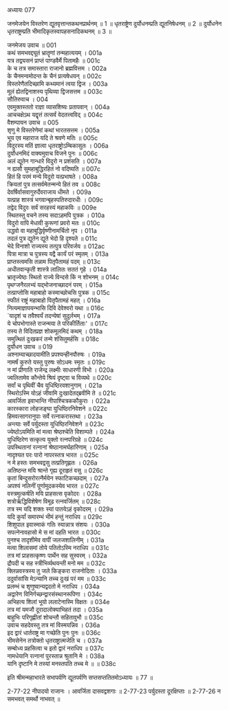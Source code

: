 अध्यायः 077

जनमेजयेन विस्तरेण द्यूतवृत्तान्तकथनप्रार्थनम् ॥ 1 ॥ धृतराष्ट्रेण दुर्योधनम्प्रति द्यूतनिषेधनम् ॥ 2 ॥ दुर्योधनेन धृतराष्ट्रम्प्रति भीमादिकृतस्वापहसनादिकथनम् ॥ 3 ॥

जनमेजय उवाच ॥	001  
कथं समभवद्द्यूतं भ्रातॄणां तन्महात्ययम् ।	001a  
यत्र तद्व्यसनं प्राप्तं पाण्डवैर्मे पितामहैः ॥	001c  
के च तत्र समास्तारा राजानो ब्रह्मवित्तम ।	002a  
के चैनमन्वमोदन्त के चैनं प्रत्यषेधयन् ॥	002c  
विस्तरेणैतदिच्छामि कथ्यमानं त्वया द्विज ।	003a  
मूलं ह्येतद्विनाशस्य पृथिव्या द्विजसत्तम ॥	003c  
सौतिरुवाच ।	004  
एवमुक्तस्ततो राज्ञा व्यासशिष्यः प्रतापवान् ।	004a  
आचचक्षेऽथ यद्वृत्तं तत्सर्वं वेदतत्त्वविद् ॥	004c  
वैशम्पायन उवाच ॥	005  
शृणु मे विस्तरेणेमां कथां भारतसत्तम ।	005a  
भूय एव महाराज यदि ते श्रवणे मतिः ॥	005c  
विदुरस्य मतिं ज्ञात्वा धृतराष्ट्रोऽम्बिकासुतः ।	006a  
दुर्योधनमिदं वाक्यमुवाच विजने पुनः ॥	006c  
अलं द्यूतेन गान्धारे विदुरो न प्रशंसति ।	007a  
न ह्यसौ सुमहाबुद्धिरहितं नो वदिष्यति ॥	007c  
हितं हि परमं मन्ये विदुरो यत्प्रभाषते ।	008a  
क्रियतां पुत्र तत्सर्वमेतन्मन्ये हितं तव ॥	008c  
देवर्षिर्वासवागुरुर्देवराजाय धीमते ।	009a  
यत्प्राह शास्त्रं भगवान्बृहस्पतिरुदारधीः ।	009c  
तद्वेद विदुरः सर्वं सरहस्यं महाकविः ॥	009e  
स्थितस्तु वचने तस्य सदाऽहमपि पुत्रक ।	010a  
विदुरो वापि मेधावी कुरूणां प्रवरो मतः ॥	010c  
उद्धवो वा महाबुद्धिर्वृष्णीनामर्चितो नृप ।	011a  
तदलं पुत्र द्यूतेन द्यूते भेदो हि दृश्यते ॥	011c  
भेदे विनाशो राज्यस्य तत्पुत्र परिवर्जय ॥	012ac  
पित्रा मात्रा च पुत्रस्य यद्वै कार्यं परं स्मृतम् ।	013a  
प्राप्तस्त्वमसि तन्नाम पितृपैतामहं पदम् ॥	013c  
अधीतवान्कृती शास्त्रे लालितः सततं गृहे ।	014a  
भ्रातृज्येष्ठः स्थितो राज्ये विन्दसे किं न शोभनम् ॥	014c  
पृथग्जनैरलभ्यं यद्भोजनाच्छादनं परम् ।	015a  
तत्प्राप्तोसि महाबाहो कस्माच्छोचसि पुत्रक ॥	015c  
स्फीतं राष्ट्रं महाबाहो पितृपैतामहं महत् ।	016a  
नित्यमाज्ञापयन्भासि दिवि देवेश्वरो यथा ॥	016c  
`यादृशं च तवैश्वर्यं तदन्येषां सुदुर्लभम् ।	017a  
ये चोपभोगास्ते राजन्मया ते परिकीर्तिताः' ॥	017c  
तस्य ते विदितप्रज्ञ शोकमूलमिदं कथम् ।	018a  
समुत्थितं दुःखकरं तन्मे शंसितुमर्हसि ॥	018c  
दुर्योधन उवाच ॥	019  
अश्नाम्याच्छादयामीति प्रपश्यन्हीनपौरुषः ।	019a  
नामर्षं कुरुते यस्तु पुरुषः सोऽधमः स्मृतः ॥	019c  
न मां प्रीणाति राजेन्द्र लक्ष्मीः साधारणी विभो ।	020a  
ज्वलितामेव कौन्तेये श्रियं दृष्ट्वा च विव्यथे ॥	020c  
सर्वां च पृथिवीं चैव युधिष्ठिरवशानुगाम् ।	021a  
स्थिरोऽस्मि योऽहं जीवामि दुःखादेतद्ब्रवीमि ते ॥	021c  
आवर्जिता इवाभान्ति नीपाश्चित्रककौकुराः ।	022a  
कारस्कारा लोहजङ्घा युधिष्ठिरनिवेशने ॥	022c  
हिमवत्सागरानुपाः सर्वे रत्नाकरास्तथा ।	023a  
अन्त्याः सर्वे पर्युदस्ता युधिष्ठिरनिवेशने ॥	023c  
ज्येष्ठोऽयमिति मां मत्वा श्रेष्ठश्चेति विशाम्पते ।	024a  
युधिष्ठिरेण सत्कृत्य युक्तो रत्नपरिग्रहे ॥	024c  
उपस्थितानां रत्नानां श्रेष्ठानामर्घहारिणाम् ।	025a  
नादृश्यत परः पारो नापरस्तत्र भारत ॥	025c  
न मे हस्तः समभवद्वसु तत्प्रतिगृह्णतः ।	026a  
अतिष्ठन्त मयि श्रान्ते गृह्य दूराहृतं वसु ॥	026c  
कृतां बिन्दुसरोरत्नैर्मयेन स्फाटिकच्छदाम् ।	027a  
अपश्यं नलिनीं पूर्णामुदकस्येव भारत ॥	027c  
वस्त्रमुत्कर्षति मयि प्राहसत्स वृकोदरः ।	028a  
शत्रोर्ऋद्धिविशेषेण विमूढ रत्नवर्जितम् ॥	028c  
तत्र स्म यदि शक्तः स्यां पातयेऽहं वृकोदरम् ।	029a  
यदि कुर्यां समारम्भं भीमं हन्तुं नराधिप ॥	029c  
शिशुपाल इवास्माकं गतिः स्यान्नात्र संशयः ।	030a  
सपत्नेनावहासो मे स मां दहति भारत ॥	030c  
पुनश्च तादृशीमेव वापीं जलजशालिनीम् ।	031a  
मत्वा शिलासमां तोये पतितोऽस्मि नराधिप ॥	031c  
तत्र मां प्राहसत्कृष्णः पार्थेन सह सुस्वरम् ।	032a  
द्रौपदी च सह स्त्रीभिर्व्यथयन्ती मनो मम ॥	032c  
क्लिन्नवस्त्रस्य तु जले किङ्करा राजनोदिताः ।	033a  
ददुर्वासांसि मेऽन्यानि तच्च दुःखं परं मम ॥	033c  
प्रलम्भं च शृणुष्वान्यद्वदतो मे नराधिप ।	034a  
अद्वारेण विनिर्गच्छन्द्वारसंस्थानरूपिणा ।	034c  
अभिहत्य शिलां भूयो ललाटेनास्मि विक्षतः ॥	034e  
तत्र मां यमजौ दूरादालोक्याभिहतं तदा ।	035a  
बाहुभिः परिगृह्णीतां शोचन्तौ सहितावुभौ ॥	035c  
उवाच सहदेवस्तु तत्र मां विस्मयन्निव ।	036a  
इद द्वारं धार्तराष्ट्र मा गच्छेति पुनः पुनः ॥	036c  
भीमसेनेन तत्रोक्तो धृतराष्ट्रात्मजेति च ।	037a  
सम्बोध्य प्रहसित्वा च इतो द्वारं नराधिप ॥	037c  
नामधेयानि रत्नानां पुरस्तान्न श्रुतानि मे ।	038a  
यानि दृष्टानि मे तस्यां मनस्तपति तच्च मे ॥ ॥	038c  

इति श्रीमन्महाभारते सभापर्वणि द्यूतपर्वणि सप्तसप्ततितमोऽध्यायः ॥ 77 ॥

2-77-22 नीपादयो राजानः । आवर्जिता दासवद्वशगाः ॥ 2-77-23 पर्युदस्ता दूरक्षिप्ताः ॥ 2-77-26 न समभवत् समर्थो नाभवत् ॥
